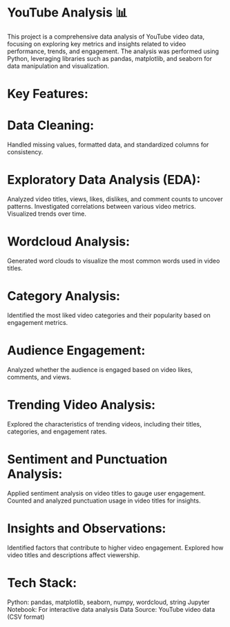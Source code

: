 # YouTube Analysis 📊
This project is a comprehensive data analysis of YouTube video data, focusing on exploring key metrics and insights related to video performance, trends, and engagement. The analysis was performed using Python, leveraging libraries such as pandas, matplotlib, and seaborn for data manipulation and visualization.
# Key Features:
 # Data Cleaning: 
 Handled missing values, formatted data, and standardized columns for consistency.
# Exploratory Data Analysis (EDA):
Analyzed video titles, views, likes, dislikes, and comment counts to uncover patterns.
Investigated correlations between various video metrics.
Visualized trends over time.
# Wordcloud Analysis: 
Generated word clouds to visualize the most common words used in video titles.
# Category Analysis: 
Identified the most liked video categories and their popularity based on engagement metrics.
# Audience Engagement: 
Analyzed whether the audience is engaged based on video likes, comments, and views.
# Trending Video Analysis:
Explored the characteristics of trending videos, including their titles, categories, and engagement rates.
# Sentiment and Punctuation Analysis:
Applied sentiment analysis on video titles to gauge user engagement.
Counted and analyzed punctuation usage in video titles for insights.
# Insights and Observations:
Identified factors that contribute to higher video engagement.
Explored how video titles and descriptions affect viewership.
# Tech Stack:
Python: pandas, matplotlib, seaborn, numpy, wordcloud, string
Jupyter Notebook: For interactive data analysis
Data Source: YouTube video data (CSV format)
